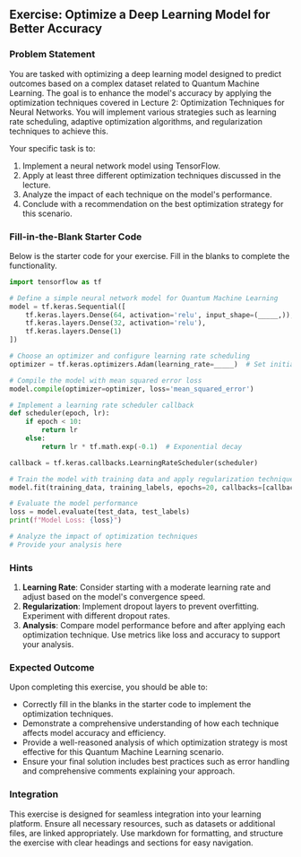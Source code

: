 ## Exercise: Optimize a Deep Learning Model for Better Accuracy

### Problem Statement

You are tasked with optimizing a deep learning model designed to predict outcomes based on a complex dataset related to Quantum Machine Learning. The goal is to enhance the model's accuracy by applying the optimization techniques covered in Lecture 2: Optimization Techniques for Neural Networks. You will implement various strategies such as learning rate scheduling, adaptive optimization algorithms, and regularization techniques to achieve this.

Your specific task is to:

1. Implement a neural network model using TensorFlow.
2. Apply at least three different optimization techniques discussed in the lecture.
3. Analyze the impact of each technique on the model's performance.
4. Conclude with a recommendation on the best optimization strategy for this scenario.

### Fill-in-the-Blank Starter Code

Below is the starter code for your exercise. Fill in the blanks to complete the functionality.

```python
import tensorflow as tf

# Define a simple neural network model for Quantum Machine Learning
model = tf.keras.Sequential([
    tf.keras.layers.Dense(64, activation='relu', input_shape=(_____,)),  # Fill in input shape
    tf.keras.layers.Dense(32, activation='relu'),
    tf.keras.layers.Dense(1)
])

# Choose an optimizer and configure learning rate scheduling
optimizer = tf.keras.optimizers.Adam(learning_rate=_____)  # Set initial learning rate

# Compile the model with mean squared error loss
model.compile(optimizer=optimizer, loss='mean_squared_error')

# Implement a learning rate scheduler callback
def scheduler(epoch, lr):
    if epoch < 10:
        return lr
    else:
        return lr * tf.math.exp(-0.1)  # Exponential decay

callback = tf.keras.callbacks.LearningRateScheduler(scheduler)

# Train the model with training data and apply regularization techniques
model.fit(training_data, training_labels, epochs=20, callbacks=[callback], validation_split=0.2)

# Evaluate the model performance
loss = model.evaluate(test_data, test_labels)
print(f"Model Loss: {loss}")

# Analyze the impact of optimization techniques
# Provide your analysis here
```

### Hints

1. **Learning Rate**: Consider starting with a moderate learning rate and adjust based on the model's convergence speed.
2. **Regularization**: Implement dropout layers to prevent overfitting. Experiment with different dropout rates.
3. **Analysis**: Compare model performance before and after applying each optimization technique. Use metrics like loss and accuracy to support your analysis.

### Expected Outcome

Upon completing this exercise, you should be able to:

- Correctly fill in the blanks in the starter code to implement the optimization techniques.
- Demonstrate a comprehensive understanding of how each technique affects model accuracy and efficiency.
- Provide a well-reasoned analysis of which optimization strategy is most effective for this Quantum Machine Learning scenario.
- Ensure your final solution includes best practices such as error handling and comprehensive comments explaining your approach.

### Integration

This exercise is designed for seamless integration into your learning platform. Ensure all necessary resources, such as datasets or additional files, are linked appropriately. Use markdown for formatting, and structure the exercise with clear headings and sections for easy navigation.